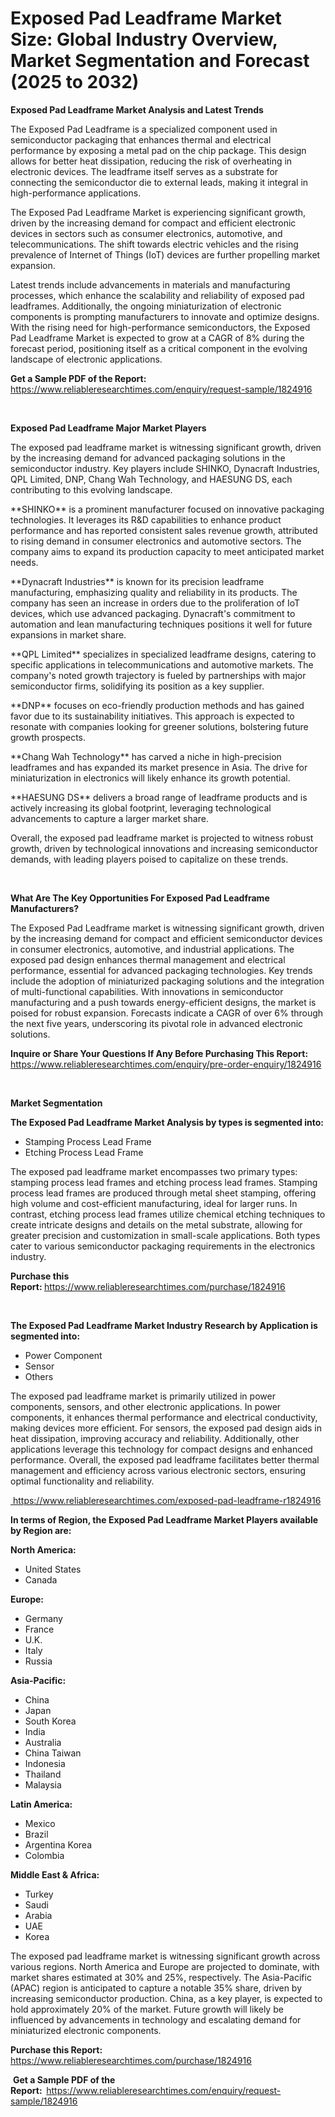 <p><h1>Exposed Pad Leadframe Market Size: Global Industry Overview, Market Segmentation and Forecast (2025 to 2032)</h1></p><p><strong>Exposed Pad Leadframe Market Analysis and Latest Trends</strong></p>
<p><p>The Exposed Pad Leadframe is a specialized component used in semiconductor packaging that enhances thermal and electrical performance by exposing a metal pad on the chip package. This design allows for better heat dissipation, reducing the risk of overheating in electronic devices. The leadframe itself serves as a substrate for connecting the semiconductor die to external leads, making it integral in high-performance applications.</p><p>The Exposed Pad Leadframe Market is experiencing significant growth, driven by the increasing demand for compact and efficient electronic devices in sectors such as consumer electronics, automotive, and telecommunications. The shift towards electric vehicles and the rising prevalence of Internet of Things (IoT) devices are further propelling market expansion. </p><p>Latest trends include advancements in materials and manufacturing processes, which enhance the scalability and reliability of exposed pad leadframes. Additionally, the ongoing miniaturization of electronic components is prompting manufacturers to innovate and optimize designs. With the rising need for high-performance semiconductors, the Exposed Pad Leadframe Market is expected to grow at a CAGR of 8% during the forecast period, positioning itself as a critical component in the evolving landscape of electronic applications.</p></p>
<p><strong>Get a Sample PDF of the Report:&nbsp;</strong> <a href="https://www.reliableresearchtimes.com/enquiry/request-sample/1824916?utm_campaign=3508&utm_medium=2&utm_source=Github&utm_content=ia&utm_term=15042025&utm_id=exposed-pad-leadframe">https://www.reliableresearchtimes.com/enquiry/request-sample/1824916</a></p>
<p>&nbsp;</p>
<p><strong>Exposed Pad Leadframe Major Market Players</strong></p>
<p><p>The exposed pad leadframe market is witnessing significant growth, driven by the increasing demand for advanced packaging solutions in the semiconductor industry. Key players include SHINKO, Dynacraft Industries, QPL Limited, DNP, Chang Wah Technology, and HAESUNG DS, each contributing to this evolving landscape.</p><p>**SHINKO** is a prominent manufacturer focused on innovative packaging technologies. It leverages its R&D capabilities to enhance product performance and has reported consistent sales revenue growth, attributed to rising demand in consumer electronics and automotive sectors. The company aims to expand its production capacity to meet anticipated market needs.</p><p>**Dynacraft Industries** is known for its precision leadframe manufacturing, emphasizing quality and reliability in its products. The company has seen an increase in orders due to the proliferation of IoT devices, which use advanced packaging. Dynacraft's commitment to automation and lean manufacturing techniques positions it well for future expansions in market share.</p><p>**QPL Limited** specializes in specialized leadframe designs, catering to specific applications in telecommunications and automotive markets. The company's noted growth trajectory is fueled by partnerships with major semiconductor firms, solidifying its position as a key supplier.</p><p>**DNP** focuses on eco-friendly production methods and has gained favor due to its sustainability initiatives. This approach is expected to resonate with companies looking for greener solutions, bolstering future growth prospects.</p><p>**Chang Wah Technology** has carved a niche in high-precision leadframes and has expanded its market presence in Asia. The drive for miniaturization in electronics will likely enhance its growth potential.</p><p>**HAESUNG DS** delivers a broad range of leadframe products and is actively increasing its global footprint, leveraging technological advancements to capture a larger market share.</p><p>Overall, the exposed pad leadframe market is projected to witness robust growth, driven by technological innovations and increasing semiconductor demands, with leading players poised to capitalize on these trends.</p></p>
<p>&nbsp;</p>
<p><strong>What Are The Key Opportunities For Exposed Pad Leadframe Manufacturers?</strong></p>
<p><p>The Exposed Pad Leadframe market is witnessing significant growth, driven by the increasing demand for compact and efficient semiconductor devices in consumer electronics, automotive, and industrial applications. The exposed pad design enhances thermal management and electrical performance, essential for advanced packaging technologies. Key trends include the adoption of miniaturized packaging solutions and the integration of multi-functional capabilities. With innovations in semiconductor manufacturing and a push towards energy-efficient designs, the market is poised for robust expansion. Forecasts indicate a CAGR of over 6% through the next five years, underscoring its pivotal role in advanced electronic solutions.</p></p>
<p><strong>Inquire or Share Your Questions If Any Before Purchasing This Report:</strong> <a href="https://www.reliableresearchtimes.com/enquiry/pre-order-enquiry/1824916?utm_campaign=3508&utm_medium=2&utm_source=Github&utm_content=ia&utm_term=15042025&utm_id=exposed-pad-leadframe">https://www.reliableresearchtimes.com/enquiry/pre-order-enquiry/1824916</a></p>
<p>&nbsp;</p>
<p><strong>Market Segmentation</strong></p>
<p><strong>The Exposed Pad Leadframe Market Analysis by types is segmented into:</strong></p>
<p><ul><li>Stamping Process Lead Frame</li><li>Etching Process Lead Frame</li></ul></p>
<p><p>The exposed pad leadframe market encompasses two primary types: stamping process lead frames and etching process lead frames. Stamping process lead frames are produced through metal sheet stamping, offering high volume and cost-efficient manufacturing, ideal for larger runs. In contrast, etching process lead frames utilize chemical etching techniques to create intricate designs and details on the metal substrate, allowing for greater precision and customization in small-scale applications. Both types cater to various semiconductor packaging requirements in the electronics industry.</p></p>
<p><strong>Purchase this Report:&nbsp;</strong><a href="https://www.reliableresearchtimes.com/purchase/1824916?utm_campaign=3508&utm_medium=2&utm_source=Github&utm_content=ia&utm_term=15042025&utm_id=exposed-pad-leadframe">https://www.reliableresearchtimes.com/purchase/1824916</a></p>
<p>&nbsp;</p>
<p><strong>The Exposed Pad Leadframe Market Industry Research by Application is segmented into:</strong></p>
<p><ul><li>Power Component</li><li>Sensor</li><li>Others</li></ul></p>
<p><p>The exposed pad leadframe market is primarily utilized in power components, sensors, and other electronic applications. In power components, it enhances thermal performance and electrical conductivity, making devices more efficient. For sensors, the exposed pad design aids in heat dissipation, improving accuracy and reliability. Additionally, other applications leverage this technology for compact designs and enhanced performance. Overall, the exposed pad leadframe facilitates better thermal management and efficiency across various electronic sectors, ensuring optimal functionality and reliability.</p></p>
<p><a href="https://www.reliableresearchtimes.com/exposed-pad-leadframe-r1824916?utm_campaign=3508&utm_medium=2&utm_source=Github&utm_content=ia&utm_term=15042025&utm_id=exposed-pad-leadframe">&nbsp;https://www.reliableresearchtimes.com/exposed-pad-leadframe-r1824916</a></p>
<p><strong>In terms of Region, the Exposed Pad Leadframe Market Players available by Region are:</strong></p>
<p>
    <p> <strong> North America: </strong>
        <ul>
            <li>United States</li>
            <li>Canada</li>
        </ul>
        </p> 
    <p> <strong> Europe: </strong>
        <ul>
            <li>Germany</li>
            <li>France</li>
            <li>U.K.</li>
            <li>Italy</li>
            <li>Russia</li>
        </ul>
        </p> 
    <p> <strong> Asia-Pacific: </strong>
        <ul>
            <li>China</li>
            <li>Japan</li>
            <li>South Korea</li>
            <li>India</li>
            <li>Australia</li>
            <li>China Taiwan</li>
            <li>Indonesia</li>
            <li>Thailand</li>
            <li>Malaysia</li>
        </ul>
        </p> 
    <p> <strong> Latin America: </strong>
        <ul>
            <li>Mexico</li>
            <li>Brazil</li>
            <li>Argentina Korea</li>
            <li>Colombia</li>
        </ul>
        </p> 
    <p> <strong> Middle East & Africa: </strong>
        <ul>
            <li>Turkey</li>
            <li>Saudi</li>
            <li>Arabia</li>
            <li>UAE</li>
            <li>Korea</li>
        </ul>
    </p>
    </p>
<p><p>The exposed pad leadframe market is witnessing significant growth across various regions. North America and Europe are projected to dominate, with market shares estimated at 30% and 25%, respectively. The Asia-Pacific (APAC) region is anticipated to capture a notable 35% share, driven by increasing semiconductor production. China, as a key player, is expected to hold approximately 20% of the market. Future growth will likely be influenced by advancements in technology and escalating demand for miniaturized electronic components.</p></p>
<p><strong>Purchase this Report: </strong><a href="https://www.reliableresearchtimes.com/purchase/1824916?utm_campaign=3508&utm_medium=2&utm_source=Github&utm_content=ia&utm_term=15042025&utm_id=exposed-pad-leadframe">https://www.reliableresearchtimes.com/purchase/1824916</a></p>
<p>&nbsp;<strong>Get a Sample PDF of the Report:&nbsp;&nbsp;</strong><a href="https://www.reliableresearchtimes.com/enquiry/request-sample/1824916?utm_campaign=3508&utm_medium=2&utm_source=Github&utm_content=ia&utm_term=15042025&utm_id=exposed-pad-leadframe">https://www.reliableresearchtimes.com/enquiry/request-sample/1824916</a></p>
<p><strong></strong></p>
<p><p></p><p></p><p></p></p>
